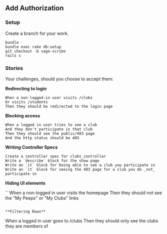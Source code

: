 ## Add Authorization

### Setup

Create a branch for your work.

```
bundle
bundle exec rake db:setup
git checkout -b sage-scribe
rails s
```

### Stories

Your challenges, should you choose to accept them:

**Redirecting to login**

```
When a non-logged-in user visits /clubs
Or visits /students
Then they should be redirected to the login page
```

**Blocking access**

```
When a logged in user tries to see a club
And they don't participate in that club
Then they should see the public/403 page
And the http status should be 403
```

**Writing Controller Specs**

```
Create a controller spec for clubs_controller
Write a `describe` block for the show page
Write an `it` block for being able to see a club you participate in
Write an `it` block for seeing the 403 page for a club you do _not_ participate in
```

**Hiding UI elements**

``
When a non-logged in user visits the homepage
Then they should not see the "My Peeps" or "My Clubs" links
```

**Filtering Rows**

```
When a logged in user goes to /clubs
Then they should only see the clubs they are members of
```

